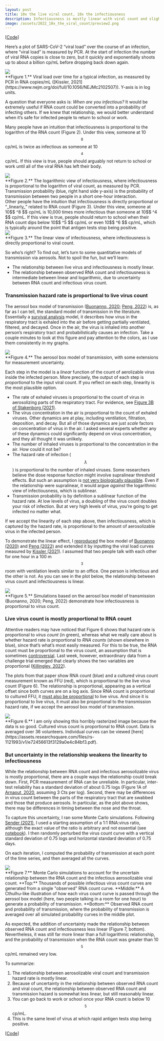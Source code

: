 ```yaml
---
layout: post
title: 10x the live viral count, 10x the infectiousness
description: Infectiousness is mostly linear with viral count and slightly sublinear with observed RNA count 
image: /assets/2022_10x_the_viral_count/preview2.png
---
```


[[Code](https://gist.github.com/csaid/84819e16bae145b0139b57521f852a11)]


Here’s a plot of SARS-CoV-2 “viral load” over the course of an infection, where “viral load” is measured by PCR. At the start of infection the number of viral RNA copies is close to zero, but it quickly and exponentially shoots up to about a billion cp/mL before dropping back down again.

<div class="wrapper">
  <img src='/assets/2022_10x_the_viral_count/rna.png' class="inner" style="position:relative border: #222 2px solid; max-width:100%;" >
  <div class="caption">**Figure 1.** Viral load over time for a typical infection, as measured by PCR in RNA copies/mL ([Kissler, 2021](https://www.nejm.org/doi/full/10.1056/NEJMc2102507)). Y-axis is in log units.
  </div>
</div>
  
A question that everyone asks is: _When are you infectious?_ It would be extremely useful if RNA count could be converted into a probability of infecting others. If we knew that relationship, we would better understand when it’s safe for infected people to return to school or work.

Many people have an intuition that infectiousness is proportional to the logarithm of the RNA count (Figure 2). Under this view, someone at 10$$ ^8 $$ cp/mL is twice as infectious as someone at 10$$ ^4 $$ cp/mL. If this view is true, people should arguably not return to school or work until all of the viral RNA has left their body.

<div class="wrapper">
  <img src='/assets/2022_10x_the_viral_count/rna_log.png' class="inner" style="position:relative border: #222 2px solid; max-width:100%;" >
  <div class="caption">**Figure 2.** The logarithmic view of infectiousness, where infectiousness is proportional to the logarithm of viral count, as measured by PCR. Transmission probability (blue, right hand side y-axis) is the probability of transmission between two people in a short one-hour interaction. 
  </div>
</div>
Other people have the intuition that infectiousness is directly proportional or “_linearly_” related to RNA count (Figure 3). Under this view, someone at 10$$ ^8 $$ cp/mL is 10,000 times more infectious than someone at 10$$ ^4 $$ cp/mL. If this view is true, people should return to school when their RNA count dips below 10$$ ^5 $$ cp/mL or even 10$$ ^6 $$ cp/mL, which is typically around the point that antigen tests stop being positive.

<div class="wrapper">
  <img src='/assets/2022_10x_the_viral_count/rna_linear.png' class="inner" style="position:relative border: #222 2px solid; max-width:100%;" >
  <div class="caption">**Figure 3.** The linear view of infectiousness, where infectiousness is directly proportional to viral count.
  </div>
</div>


So who’s right? To find out, let’s turn to some quantitative models of transmission via aerosols. Not to spoil the fun, but we’ll learn:
* The relationship between live virus and infectiousness is mostly linear.
* The relationship between observed RNA count and infectiousness is intermediate between linear and logarithmic, due to uncertainty between RNA count and infectious virus count.

### Transmission hazard rate is proportional to live virus count
The aerosol box model of transmission ([Buonanno, 2020](https://www.sciencedirect.com/science/article/pii/S0160412020320675); [Peng, 2022](https://pubs.acs.org/doi/pdf/10.1021/acs.est.1c06531)) is, as far as I can tell, the standard model of transmission in the literature. Essentially a [survival analysis](https://en.wikipedia.org/wiki/Survival_analysis) model, it describes how virus in the respiratory tract is exhaled into the air before getting partially ventilated, filtered, and decayed. Once in the air, the virus is inhaled into another person’s respiratory tract and probabilistically causes an infection. Take a couple minutes to look at this figure and pay attention to the colors, as I use them consistently in my graphs.

<div class="wrapper">
  <img src='/assets/2022_10x_the_viral_count/box_model.png' class="inner" style="position:relative border: #222 2px solid; max-width:100%;" >
  <div class="caption">**Figure 4.** The aerosol box model of transmission, with some extensions for measurement uncertainty.
  </div>
</div>

Each step in the model is a _linear_ function of the count of aerolizable virus inside the infected person. More precisely, the output of each step is _proportional_ to the input viral count. If you reflect on each step, linearity is the most plausible option.

* The rate of exhaled viruses is proportional to the count of virus in aerosolizing parts of the respiratory tract. For evidence, see [Figure 3B of Stakenborg (2021)](https://www.researchsquare.com/article/rs-1104361/v1?s=09).
* The virus concentration in the air is proportional to the count of exhaled viruses. Other dynamics are at play, including ventilation, filtration, deposition, and decay. But all of those dynamics are just _scale_ factors on concentration of virus in the air. I asked several experts whether any of these dynamics could significantly depend on virus concentration, and they all thought it was unlikely.
* The number of inhaled viruses is proportional to the concentration in the air. How could it not be?
* The hazard rate of infection ($$ \lambda $$) is proportional to the number of inhaled viruses. Some researchers believe the dose response function might involve supralinear threshold effects. But such an assumption is [not very biologically plausible](https://www.ncbi.nlm.nih.gov/pmc/articles/PMC7202094/). Even if the relationship were supralinear, it would argue _against_ the logarithmic view of infectiousness, which is sublinear.
* Transmission probability is by definition a sublinear function of the hazard rate. At low levels of virus, a doubling of the virus count doubles your risk of infection. But at very high levels of virus, you’re going to get infected no matter what.

If we accept the linearity of each step above, then infectiousness, which is captured by the hazard rate, is proportional to the amount of aerosolizable virus in the infected person. 

To demonstrate the linear effect, I [reproduced](https://gist.github.com/csaid/84819e16bae145b0139b57521f852a11) the box model of [Buonanno (2020)](https://www.sciencedirect.com/science/article/pii/S0160412020320675) and [Peng (2022)](https://pubs.acs.org/doi/pdf/10.1021/acs.est.1c06531) and extended it by inputting the viral load curves measured by [Kissler (2021)](https://www.nejm.org/doi/full/10.1056/NEJMc2102507). I assumed that two people talk with each other for one hour in a 100 m$$ ^3 $$ room with ventilation levels similar to an office. One person is infectious and the other is not. As you can see in the plot below, the relationship between virus count and infectiousness is linear. 

<div class="wrapper">
  <img src='/assets/2022_10x_the_viral_count/virus_linear.png' class="inner" style="position:relative border: #222 2px solid; max-width:100%;" >
  <div class="caption">**Figure 5.** Simulations based on the aerosol box model of transmission (Buonanno, 2020; Peng, 2022) demonstrate how infectiousness is proportional to virus count.
  </div>
</div>

### Live virus count is mostly proportional to RNA count

Attentive readers may have noticed that Figure 6 shows that hazard rate is proportional to _virus count_ (in green), whereas what we really care about is whether hazard rate is proportional to _RNA counts_ (shown elsewhere in blue), since that’s what’s most easily measured. For this to be true, the RNA count must be proportional to the virus count, an assumption that is sometimes [controversial](https://twitter.com/Chris_Said/status/1488688022073786369). Last week, however, extraordinary data from a challenge trial emerged that clearly shows the two variables are proportional ([Killingley, 2022](https://www.researchsquare.com/article/rs-1121993/v1)).

The plots from that paper show RNA count (blue) and a cultured virus count measurement known as FFU (red), which is proportional to the live virus count (Figure 6). The relationship is proportional, appearing as a vertical offset since both curves are on a log axis. Since RNA count is proportional to cultured FFU, it [must also be proportional](https://www.virology.ws/2009/07/08/how-many-viruses-are-needed-to-form-a-plaque/) to live virus. And since it is proportional to live virus, it must also be proportional to the transmission hazard rate, if we accept the aerosol box model of transmission.

<div class="wrapper">
  <img src='/assets/2022_10x_the_viral_count/challenge_trial.png' class="inner" style="position:relative border: #222 2px solid; max-width:100%;" >
  <div class="caption">**Figure 6.** I am only showing this horribly rasterized image because the data is so good. Cultured virus count is proportional to RNA count. Data is averaged over 36 volunteers. Individual curves can be viewed [here](https://assets.researchsquare.com/files/rs-1121993/v1/e72456613f3129a0e4c84bf3.pdf).
  </div>
</div>

### But uncertainty in the relationship weakens the linearity to infectiousness
While the relationship between RNA count and infectious aerosolizable virus is mostly proportional, there are a couple ways the relationship could break down. First, PCR measurement of RNA can be unreliable. In particular, inter-test reliability has a standard deviation of about 0.75 logs (Figure 1A of [Arnaout, 2020](https://www.ncbi.nlm.nih.gov/pmc/articles/PMC7302192/), assuming 3 Cts per log). Second, there may be differences in virus count between the parts of the respiratory tract that are swabbed and those that produce aerosols. In particular, as the plot above shows, there may be differences in timing between the nose and the throat. 

To capture this uncertainty, I ran some Monte Carlo simulations. Following [Sender (2021)](https://www.pnas.org/content/118/25/e2024815118), I used a starting assumption of a 1:1 RNA:virus ratio, although the exact value of the ratio is arbitrary and not essential (see [notebook](https://gist.github.com/csaid/84819e16bae145b0139b57521f852a11)). I then randomly perturbed the virus count curve with a vertical standard deviation of 0.75 logs and horizontal standard deviation of 0.75 days. 

On each iteration, I computed the probability of transmission at each point of the time series, and then averaged all the curves.

<div class="wrapper">
  <img src='/assets/2022_10x_the_viral_count/cthulhu.png' class="inner" style="position:relative border: #222 2px solid; max-width:100%;" >
  <div class="caption">**Figure 7.** Monte Carlo simulations to account for the uncertain relationship between the RNA count and the infectious aerosolizable viral count. **Top:** Thousands of possible infectious virus count curves are generated from a single "observed" RNA count curve. **Middle:** A Cthulhu-like illustration of how each virus count curve is passed through the aerosol box model (here, two people talking in a room for one hour) to generate a probability of transmission. **Bottom:** Observed RNA count and probability of transmission, where the probability of transmission is averaged over all simulated probability curves in the middle plot.
  </div>
</div>


As expected, the addition of uncertainty made the relationship between observed RNA count and infectiousness less linear (Figure 7, bottom). Nevertheless, it was still far more linear than a full logarithmic relationship, and the probability of transmission when the RNA count was greater than 10$$ ^5 $$ cp/mL remained very low. 

To summarize:
1. The relationship between aerosolizable viral count and transmission hazard rate is mostly linear.
2. Because of uncertainty in the relationship between observed RNA count and viral count, the relationship between observed RNA count and transmission hazard is somewhat less linear, but still reasonably linear.
3. You can go back to work or school once your RNA count is below 10$$ ^5 $$ cp/mL.
4. This is the same level of virus at which rapid antigen tests stop being positive.

[[Code](https://gist.github.com/csaid/84819e16bae145b0139b57521f852a11)]